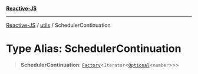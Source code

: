 [**Reactive-JS**](../../README.md)

***

[Reactive-JS](../../README.md) / [utils](../README.md) / SchedulerContinuation

# Type Alias: SchedulerContinuation

> **SchedulerContinuation**: [`Factory`](../../functions/type-aliases/Factory.md)\<`Iterator`\<[`Optional`](../../functions/type-aliases/Optional.md)\<`number`\>\>\>
